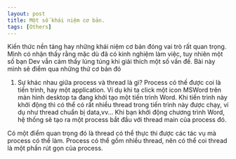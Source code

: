 ```yaml
---
layout: post
title: Một số khái niệm cơ bản.
tags: [Others]
---
```


Kiến thức nền tảng hay những khái niệm cơ bản đóng vai trò rất quan trọng. Mình có nhận thấy rằng mặc dù đã có kinh nghiệm làm việc, tuy nhiên một số bạn Dev vẫn cảm thấy lúng túng khi giải thích một số vấn đề. Bài này mình sẽ điểm qua những thứ cơ bản đó

1. Sự khác nhau giữa process và thread là gì?
Process có thế được coi là tiến trình, hay một application. Ví dụ khi ta click một icon MSWord trên màn hình desktop ta đang khởi tạo một tiến trình Word. Khi tiến trình này khởi động thì có thể có rất nhiều thread trong tiến trình này được chạy, ví dụ như thread chuẩn bị data,vv... Khi bạn khởi động chương trình Word, hệ thống sẽ tạo ra một process bắt đầu với thread main của process đó. 

Có một điểm quan trọng đó là thread có thể thực thi được các tác vụ mà process có thể làm. Process có thể gồm nhiều thread, nên có thể coi
thread là một phần rút gọn của process.
